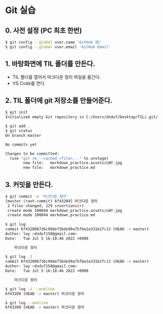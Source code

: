 # Git 실습

## 0. 사전 설정 (PC 최초 한번)

```bash
$ git config --global user.name 'GitHub ID'
$ git config --global user.email 'GitHub Email'
```



## 1. 바탕화면에 TIL 폴더를 만든다.

- TIL 폴더를 열어서 마크다운 정리 파일을 옮긴다.
- VS Code를 연다.



## 2. TIL 폴더에 git 저장소를 만들어준다.

```bash
$ git init
Initialized empty Git repository in C:/Users/dnduf/Desktop/TIL/.git/
```

```bash
$ git add .
$ git status
On branch master

No commits yet

Changes to be committed:
  (use "git rm --cached <file>..." to unstage)
        new file:   markdown_practice.assets/LWY.jpg
        new file:   markdown_practice.md
```



## 3. 커밋을 만든다.

```bash
$ git commit -m '마크다운 정리'
[master (root-commit) 6f43289] 마크다운 정리        
 2 files changed, 129 insertions(+)
 create mode 100644 markdown_practice.assets/LWY.jpg
 create mode 100644 markdown_practice.md
 
$ git log
commit 6f432896736c99def3bde99a75fbe2a331b1fc13 (HEAD -> master)
Author: lwy <dnduf158@gmail.com>
Date:   Tue Jul 5 16:18:46 2022 +0900

    마크다운 정리
    
$ git log -1
commit 6f432896736c99def3bde99a75fbe2a331b1fc13 (HEAD -> master)
Author: lwy <dnduf158@gmail.com>
Date:   Tue Jul 5 16:18:46 2022 +0900

    마크다운 정리

$ git log -1 --oneline
6f43289 (HEAD -> master) 마크다운 정리

$ git log --oneline
6f43289 (HEAD -> master) 마크다운 정리
```

